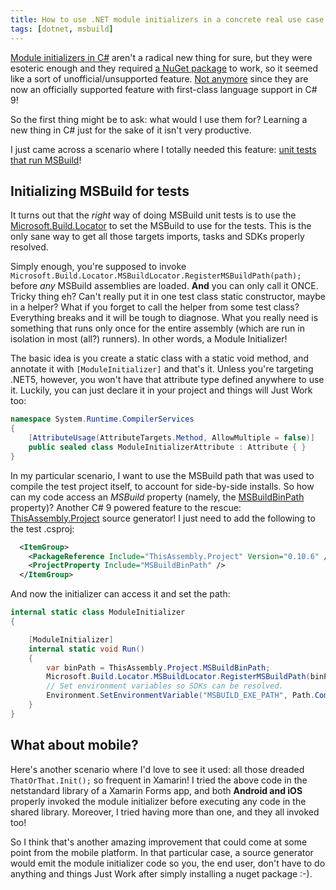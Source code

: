 ```yaml
---
title: How to use .NET module initializers in a concrete real use case
tags: [dotnet, msbuild]
---
```


[Module initializers in C#](https://einaregilsson.com/module-initializers-in-csharp/) aren't a radical new thing for sure, but they were esoteric enough and they required [a NuGet package](https://www.nuget.org/packages/InjectModuleInitializer/) to work, so it seemed like a sort of unofficial/unsupported feature. [Not anymore](https://github.com/dotnet/csharplang/blob/master/proposals/csharp-9.0/module-initializers.md) since they are now an officially supported feature with first-class language support in C# 9!

So the first thing might be to ask: what would I use them for? Learning a new thing in C# just for the sake of it isn't very productive. 

I just came across a scenario where I totally needed this feature: [unit tests that run MSBuild](https://github.com/kzu/NuGetizer/tree/dev/src/NuGetizer.Tests)! 

## Initializing MSBuild for tests

It turns out that the *right* way of doing MSBuild unit tests is to use the [Microsoft.Build.Locator](https://docs.microsoft.com/en-us/visualstudio/msbuild/updating-an-existing-application?view=vs-2019#use-microsoftbuildlocator) to set the MSBuild to use for the tests. This is the only sane way to get all those targets imports, tasks and SDKs properly resolved. 

Simply enough, you're supposed to invoke `Microsoft.Build.Locator.MSBuildLocator.RegisterMSBuildPath(path);` before *any* MSBuild assemblies are loaded. **And** you can only call it ONCE. Tricky thing eh? Can't really put it in one test class static constructor, maybe in a helper? What if you forget to call the helper from some test class? Everything breaks and it will be tough to diagnose. What you really need is something that runs only once for the entire assembly (which are run in isolation in most (all?) runners). In other words, a Module Initializer!

The basic idea is you create a static class with a static void method, and annotate it with `[ModuleInitializer]` and that's it. Unless you're targeting .NET5, however, you won't have that attribute type defined anywhere to use it. Luckily, you can just declare it in your project and things will Just Work too:

```csharp
namespace System.Runtime.CompilerServices
{
    [AttributeUsage(AttributeTargets.Method, AllowMultiple = false)]
    public sealed class ModuleInitializerAttribute : Attribute { }
}
```

In my particular scenario, I want to use the MSBuild path that was used to compile the test project itself, to account for side-by-side installs. So how can my code access an *MSBuild* property (namely, the [MSBuildBinPath](https://docs.microsoft.com/en-us/visualstudio/msbuild/msbuild-reserved-and-well-known-properties?view=vs-2019) property)? Another C# 9 powered feature to the rescue: [ThisAssembly.Project](https://github.com/kzu/ThisAssembly#thisassemblyproject) source generator! I just need to add the following to the test .csproj:

```xml
  <ItemGroup>
    <PackageReference Include="ThisAssembly.Project" Version="0.10.6" />  
    <ProjectProperty Include="MSBuildBinPath" />
  </ItemGroup>
```

And now the initializer can access it and set the path:

```csharp
internal static class ModuleInitializer
{

    [ModuleInitializer]
    internal static void Run()
    {
        var binPath = ThisAssembly.Project.MSBuildBinPath;
        Microsoft.Build.Locator.MSBuildLocator.RegisterMSBuildPath(binPath);
        // Set environment variables so SDKs can be resolved. 
        Environment.SetEnvironmentVariable("MSBUILD_EXE_PATH", Path.Combine(binPath, "MSBuild.exe"), EnvironmentVariableTarget.Process);
    }
}
```

## What about mobile?

Here's another scenario where I'd love to see it used: all those dreaded `ThatOrThat.Init();` so frequent in Xamarin! I tried the above code in the netstandard library of a Xamarin Forms app, and both **Android and iOS** properly invoked the module initializer before executing any code in the shared library. Moreover, I tried having more than one, and they all invoked too!

So I think that's another amazing improvement that could come at some point from the mobile platform. In that particular case, a source generator would emit the module initializer code so you, the end user, don't have to do anything and things Just Work after simply installing a nuget package :-).  
